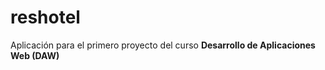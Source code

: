 reshotel
========

Aplicación para el primero proyecto del curso **Desarrollo de Aplicaciones Web (DAW)**